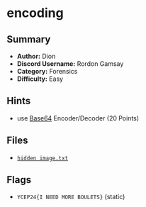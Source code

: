 # encoding

## Summary
- **Author:** Dion
- **Discord Username:** Rordon Gamsay
- **Category:** Forensics
- **Difficulty:** Easy

## Hints
- use [Base64](https://www.base64decode.org/) Encoder/Decoder (20 Points)

## Files
- [`hidden image.txt`](dist/hidden%20image.txt)

## Flags
- `YCEP24{I NEED MORE BOULETS}` (static)
